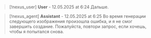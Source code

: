 >[!nexus_user] **User** - 12.05.2025 at 6:24
> Дальше.
<!-- UID: bbb21f4b-f533-4ab1-96ef-e10e4af85e7f -->




>[!nexus_agent] **Assistant** - 12.05.2025 at 6:25
> Во время генерации следующего изображения произошла ошибка, и я не смог завершить создание. 
> Пожалуйста, повтори запрос, если хочешь, чтобы я попытался снова.
<!-- UID: 78cb7eae-5378-4802-be31-87bea9f34baa -->